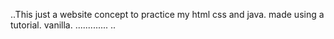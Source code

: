 ..This just a website concept to practice my html css and java. made using a tutorial. vanilla.
.............
..